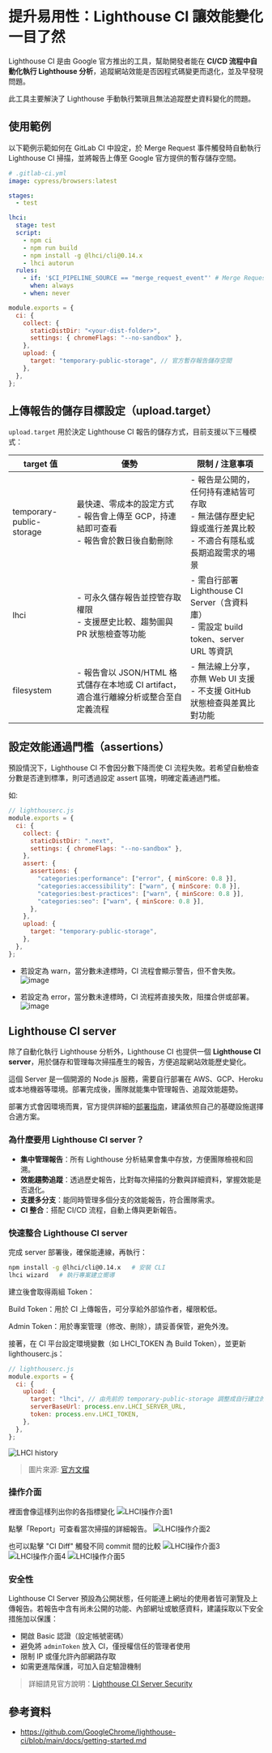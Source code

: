 # 提升易用性：Lighthouse CI 讓效能變化一目了然

Lighthouse CI 是由 Google 官方推出的工具，幫助開發者能在 **CI/CD 流程中自動化執行 Lighthouse 分析**，追蹤網站效能是否因程式碼變更而退化，並及早發現問題。

此工具主要解決了 Lighthouse 手動執行繁瑣且無法追蹤歷史資料變化的問題。

## 使用範例

以下範例示範如何在 GitLab CI 中設定，於 Merge Request 事件觸發時自動執行 Lighthouse CI 掃描，並將報告上傳至 Google 官方提供的暫存儲存空間。

```yaml
# .gitlab-ci.yml
image: cypress/browsers:latest

stages:
  - test

lhci:
  stage: test
  script:
    - npm ci
    - npm run build
    - npm install -g @lhci/cli@0.14.x
    - lhci autorun
  rules:
    - if: '$CI_PIPELINE_SOURCE == "merge_request_event"' # Merge Request 事件觸發
      when: always
    - when: never
```

```javascript
module.exports = {
  ci: {
    collect: {
      staticDistDir: "<your-dist-folder>",
      settings: { chromeFlags: "--no-sandbox" },
    },
    upload: {
      target: "temporary-public-storage", // 官方暫存報告儲存空間
    },
  },
};
```

## 上傳報告的儲存目標設定（upload.target）

`upload.target` 用於決定 Lighthouse CI 報告的儲存方式，目前支援以下三種模式：

| target 值                | 優勢                                                                                           | 限制 / 注意事項                                                                                                    |
| ------------------------ | ---------------------------------------------------------------------------------------------- | ------------------------------------------------------------------------------------------------------------------ |
| temporary-public-storage | 最快速、零成本的設定方式<br />- 報告會上傳至 GCP，持連結即可查看<br />- 報告會於數日後自動刪除 | - 報告是公開的，任何持有連結皆可存取<br />- 無法儲存歷史紀錄或進行差異比較<br />- 不適合有隱私或長期追蹤需求的場景 |
| lhci                     | - 可永久儲存報告並控管存取權限<br />- 支援歷史比較、趨勢圖與 PR 狀態檢查等功能                 | - 需自行部署 Lighthouse CI Server（含資料庫）<br />- 需設定 build token、server URL 等資訊                         |
| filesystem               | - 報告會以 JSON/HTML 格式儲存在本地或 CI artifact，適合進行離線分析或整合至自定義流程          | - 無法線上分享，亦無 Web UI 支援<br />- 不支援 GitHub 狀態檢查與差異比對功能                                       |

## 設定效能通過門檻（assertions）

預設情況下，Lighthouse CI 不會因分數下降而使 CI 流程失敗。若希望自動檢查分數是否達到標準，則可透過設定 assert 區塊，明確定義通過門檻。

如:

```javascript
// lighthouserc.js
module.exports = {
  ci: {
    collect: {
      staticDistDir: ".next",
      settings: { chromeFlags: "--no-sandbox" },
    },
    assert: {
      assertions: {
        "categories:performance": ["error", { minScore: 0.8 }],
        "categories:accessibility": ["warn", { minScore: 0.8 }],
        "categories:best-practices": ["warn", { minScore: 0.8 }],
        "categories:seo": ["warn", { minScore: 0.8 }],
      },
    },
    upload: {
      target: "temporary-public-storage",
    },
  },
};
```

- 若設定為 warn，當分數未達標時，CI 流程會顯示警告，但不會失敗。
  ![image](./img/lighthouse-ci-01.png)

- 若設定為 error，當分數未達標時，CI 流程將直接失敗，阻擋合併或部署。
  ![image](./img/lighthouse-ci-02.png)

## Lighthouse CI server

除了自動化執行 Lighthouse 分析外，Lighthouse CI 也提供一個 **Lighthouse CI server**，用於儲存和管理每次掃描產生的報告，方便追蹤網站效能歷史變化。

這個 Server 是一個開源的 Node.js 服務，需要自行部署在 AWS、GCP、Heroku 或本地機器等環境。部署完成後，團隊就能集中管理報告、追蹤效能趨勢。

部署方式會因環境而異，官方提供詳細的[部署指南](https://github.com/GoogleChrome/lighthouse-ci/blob/main/docs/server.md#deployment)，建議依照自己的基礎設施選擇合適方案。

### 為什麼要用 Lighthouse CI server？

- **集中管理報告**：所有 Lighthouse 分析結果會集中存放，方便團隊檢視和回溯。
- **效能趨勢追蹤**：透過歷史報告，比對每次掃描的分數與詳細資料，掌握效能是否退化。
- **支援多分支**：能同時管理多個分支的效能報告，符合團隊需求。
- **CI 整合**：搭配 CI/CD 流程，自動上傳與更新報告。

### 快速整合 Lighthouse CI server

完成 server 部署後，確保能連線，再執行：

```bash
npm install -g @lhci/cli@0.14.x   # 安裝 CLI
lhci wizard   # 執行專案建立嚮導
```

建立後會取得兩組 Token：

Build Token：用於 CI 上傳報告，可分享給外部協作者，權限較低。

Admin Token：用於專案管理（修改、刪除），請妥善保管，避免外洩。

接著，在 CI 平台設定環境變數（如 LHCI_TOKEN 為 Build Token），並更新 lighthouserc.js：

```javascript
// lighthouserc.js
module.exports = {
  ci: {
    upload: {
      target: "lhci", // 由先前的 temporary-public-storage 調整成自行建立的 LHCI Server
      serverBaseUrl: process.env.LHCI_SERVER_URL,
      token: process.env.LHCI_TOKEN,
    },
  },
};
```

![LHCI history](https://user-images.githubusercontent.com/2301202/79480502-c8af9a80-7fd3-11ea-8087-52f6c8ba6f03.png)

> 圖片來源: [官方文檔](https://github.com/GoogleChrome/lighthouse-ci/blob/main/docs/getting-started.md)

### 操作介面

裡面會像這樣列出你的各指標變化
![LHCI操作介面1](./img/lighthouse-ci-03.png)

點擊「Report」可查看當次掃描的詳細報告。
![LHCI操作介面2](./img/lighthouse-ci-04.png)

也可以點擊 "CI Diff" 觸發不同 commit 間的比較
![LHCI操作介面3](./img/lighthouse-ci-05.png)
![LHCI操作介面4](./img/lighthouse-ci-06.png)
![LHCI操作介面5](./img/lighthouse-ci-07.png)

### 安全性

Lighthouse CI Server 預設為公開狀態，任何能連上網址的使用者皆可瀏覽及上傳報告。若報告中含有尚未公開的功能、內部網址或敏感資料，建議採取以下安全措施加以保護：

- 開啟 Basic 認證（設定帳號密碼）
- 避免將 `adminToken` 放入 CI，僅授權信任的管理者使用
- 限制 IP 或僅允許內部網路存取
- 如需更進階保護，可加入自定驗證機制

> 詳細請見官方說明：[Lighthouse CI Server Security](https://github.com/GoogleChrome/lighthouse-ci/blob/main/docs/server.md#security)

## 參考資料

- https://github.com/GoogleChrome/lighthouse-ci/blob/main/docs/getting-started.md

